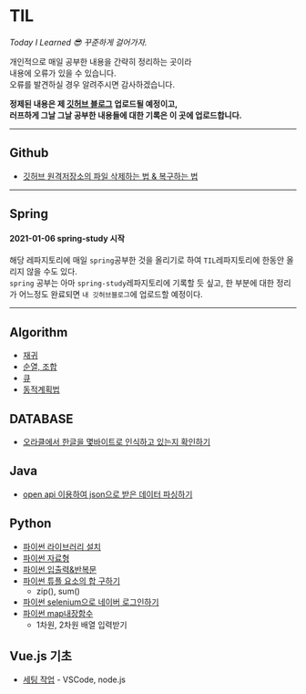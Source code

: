 # TIL
*Today I Learned 😎 꾸준하게 걸어가자.*

개인적으로 매일 공부한 내용을 간략히 정리하는 곳이라  
내용에 오류가 있을 수 있습니다.   
오류를 발견하실 경우 알려주시면 감사하겠습니다.  


**정제된 내용은 제 [깃허브 블로그](https://sehui-byte.github.io/) 업로드될 예정이고,  
러프하게 그날 그날 공부한 내용들에 대한 기록은 이 곳에 업로드합니다.**

------------

## Github  
- [깃허브 원격저장소의 파일 삭제하는 법 & 복구하는 법](https://github.com/sehui-byte/TIL/blob/main/Github/%EC%9B%90%EA%B2%A9%EC%A0%80%EC%9E%A5%EC%86%8C%20%ED%8C%8C%EC%9D%BC%20%EC%82%AD%EC%A0%9C&%EB%B3%B5%EA%B5%AC%ED%95%98%EB%8A%94%20%EB%B2%95.md)  
  

------
## Spring
#### 2021-01-06 spring-study 시작
해당 레파지토리에 매일 `spring`공부한 것을 올리기로 하여 `TIL`레파지토리에 한동안 올리지 않을 수도 있다.   
`spring` 공부는 아마 `spring-study`레파지토리에 기록할 듯 싶고, 한 부분에 대한 정리가 어느정도 완료되면 `내 깃허브블로그`에 업로드할 예정이다.

----------

## Algorithm

- [재귀](https://github.com/sehui-byte/TIL/blob/main/Algorithm/%EC%9E%AC%EA%B7%80(Recursion).md)
- [순열, 조합](https://github.com/sehui-byte/TIL/blob/main/Algorithm/%EC%88%9C%EC%97%B4%2C%EC%A1%B0%ED%95%A9%20%EC%95%8C%EA%B3%A0%EB%A6%AC%EC%A6%98.md)
- [큐]()
- [동적계획법](https://github.com/sehui-byte/TIL/blob/main/Algorithm/%EB%8F%99%EC%A0%81%EA%B3%84%ED%9A%8D%EB%B2%95.md)

## DATABASE

- [오라클에서 한글을 몇바이트로 인식하고 있는지 확인하기](https://github.com/sehui-byte/TIL/blob/main/DB/ORACLE/%ED%95%9C%EA%B8%80%EC%9D%B4%20%EB%AA%87%EB%B0%94%EC%9D%B4%ED%8A%B8%EB%A1%9C%20%EC%9D%B8%EC%8B%9D%EB%90%98%EA%B3%A0%20%EC%9E%88%EB%8A%94%EA%B0%80.md)
  
  
## Java
  
- [open api 이용하여 json으로 받은 데이터 파싱하기](https://github.com/sehui-byte/TIL/blob/main/Java/json%ED%8C%8C%EC%8B%B1.md)  
  
  

## Python 
- [파이썬 라이브러리 설치](https://github.com/sehui-byte/TIL/blob/main/python/%EB%9D%BC%EC%9D%B4%EB%B8%8C%EB%9F%AC%EB%A6%AC%20%EC%84%A4%EC%B9%98.md)
- [파이썬 자료형](https://github.com/sehui-byte/TIL/blob/main/python/%ED%8C%8C%EC%9D%B4%EC%8D%AC%20%EC%9E%90%EB%A3%8C%ED%98%95.md)
- [파이썬 입출력&반복문](https://github.com/sehui-byte/TIL/blob/main/python/%ED%8C%8C%EC%9D%B4%EC%8D%AC%20%EC%9E%85%EC%B6%9C%EB%A0%A5%20%26%20%EB%B0%98%EB%B3%B5%EB%AC%B8.md)
- [파이썬 튜플 요소의 합 구하기](https://github.com/sehui-byte/TIL/blob/main/python/%ED%8A%9C%ED%94%8C%20%EC%9A%94%EC%86%8C%EB%81%BC%EB%A6%AC%20%EB%8D%A7%EC%85%88%ED%95%98%EB%8A%94%20%EB%B2%95.md)
    - zip(), sum()
- [파이썬 selenium으로 네이버 로그인하기](https://github.com/sehui-byte/TIL/blob/main/python/Selenium%EC%9C%BC%EB%A1%9C%20%EB%84%A4%EC%9D%B4%EB%B2%84%20%EB%A1%9C%EA%B7%B8%EC%9D%B8%ED%95%98%EA%B8%B0.md)
- [파이썬 map내장함수](https://github.com/sehui-byte/TIL/blob/main/python/map%EB%82%B4%EC%9E%A5%ED%95%A8%EC%88%98.md)
  - 1차원, 2차원 배열 입력받기
  
## Vue.js 기초
- [세팅 작업](https://github.com/sehui-byte/TIL/blob/main/Vue.js/Setting%EC%9E%91%EC%97%85.md) - VSCode, node.js 

